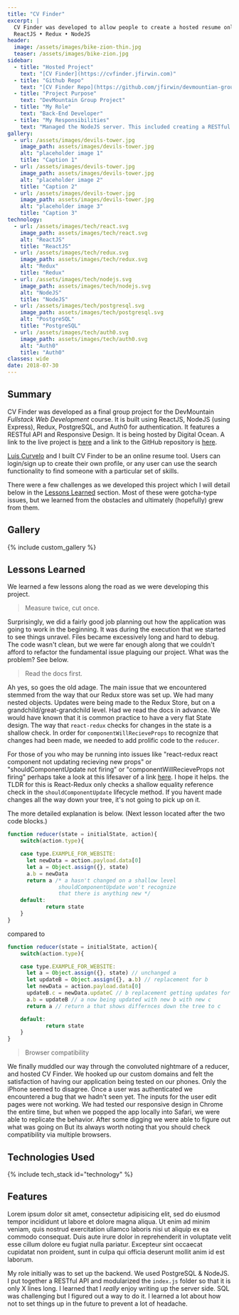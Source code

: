 ```yaml
---
title: "CV Finder"
excerpt: |
  CV Finder was developed to allow people to create a hosted resume online.
  ReactJS • Redux • NodeJS
header:
  image: /assets/images/bike-zion-thin.jpg
  teaser: /assets/images/bike-zion.jpg
sidebar:
  - title: "Hosted Project"
    text: "[CV Finder](https://cvfinder.jfirwin.com)"
  - title: "Github Repo"
    text: "[CV Finder Repo](https://github.com/jfirwin/devmountian-group-project)"
  - title: "Project Purpose"
    text: "DevMountain Group Project"
  - title: "My Role"
    text: "Back-End Developer"
  - title: "My Responsibilities"
    text: "Managed the NodeJS server. This included creating a RESTful API and managing the PostgreSQL Database."
gallery:
  - url: /assets/images/devils-tower.jpg
    image_path: assets/images/devils-tower.jpg
    alt: "placeholder image 1"
    title: "Caption 1"
  - url: /assets/images/devils-tower.jpg
    image_path: assets/images/devils-tower.jpg
    alt: "placeholder image 2"
    title: "Caption 2"
  - url: /assets/images/devils-tower.jpg
    image_path: assets/images/devils-tower.jpg
    alt: "placeholder image 3"
    title: "Caption 3"
technology:
  - url: /assets/images/tech/react.svg
    image_path: assets/images/tech/react.svg
    alt: "ReactJS"
    title: "ReactJS"
  - url: /assets/images/tech/redux.svg
    image_path: assets/images/tech/redux.svg
    alt: "Redux"
    title: "Redux"
  - url: /assets/images/tech/nodejs.svg
    image_path: assets/images/tech/nodejs.svg
    alt: "NodeJS"
    title: "NodeJS"
  - url: /assets/images/tech/postgresql.svg
    image_path: assets/images/tech/postgresql.svg
    alt: "PostgreSQL"
    title: "PostgreSQL"
  - url: /assets/images/tech/auth0.svg
    image_path: assets/images/tech/auth0.svg
    alt: "Auth0"
    title: "Auth0"
classes: wide
date: 2018-07-30
---
```


## Summary

CV Finder was developed as a final group project for the DevMountain *Fullstack Web Development* course. It is built using ReactJS, NodeJS (using Express), Redux, PostgreSQL, and Auth0 for authentication. It features a RESTful API and Responsive Design. It is being hosted by Digital Ocean. A link to the live project is [here](https://cvfinder.jfirwin.com "CV Finder Hosted") and a link to the GitHub repository is [here](https://github.com/jfirwin/devmountain-group-project).

[Luis Curvelo](https://github.com/lcurvelo27 "Luis' Github") and I built CV Finder to be an online resume tool. Users can login/sign up to create their own profile, or any user can use the search functionality to find someone with a particular set of skills.

There were a few challenges as we developed this project which I will detail below in the [Lessons Learned](#lessons-learned) section. Most of these were gotcha-type issues, but we learned from the obstacles and ultimately (hopefully) grew from them.

## Gallery

{% include custom_gallery %}

## Lessons Learned

We learned a few lessons along the road as we were developing this project.

> Measure twice, cut once.

Surprisingly, we did a fairly good job planning out how the application was going to work in the beginning. It was during the execution that we started to see things unravel. Files became excessively long and hard to debug. The code wasn't clean, but we were far enough along that we couldn't afford to refactor the fundamental issue plaguing our project. What was the problem? See below.

> Read the docs first.

Ah yes, so goes the old adage. The main issue that we encountered stemmed from the way that our Redux store was set up. We had many nested objects. Updates were being made to the Redux Store, but on a grandchild/great-grandchild level. Had we read the docs in advance. We would have known that it is common practice to have a very flat State design. The way that `react-redux` checks for changes in the state is a shallow check. In order for `componentWillRecieveProps` to recognize that changes had been made, we needed to add prolific code to the `reducer`.

For those of you who may be running into issues like "react-redux react component not updating recieving new props" or "shouldComponentUpdate not firing" or "componentWillRecieveProps not firing" perhaps take a look at this lifesaver of a link [here](https://redux.js.org/faq/reactredux#why-isnt-my-component-re-rendering-or-my-mapstatetoprops-running). I hope it helps. the TLDR for this is React-Redux only checks a shallow equality reference check in the `shouldComponentUpdate` lifecycle method. If you havent made changes all the way down your tree, it's not going to pick up on it.

The more detailed explanation is below. (Next lesson located after the two code blocks.)
```javascript
function reducer(state = initialState, action){
	switch(action.type){

    case type.EXAMPLE_FOR_WEBSITE:
      let newData = action.payload.data[0]
      let a = Object.assign({}, state)
      a.b = newData
      return a /* a hasn't changed on a shallow level
                shouldComponentUpdate won't recognize
                that there is anything new */
    default:
			return state
	}
}
```
compared to
```javascript
function reducer(state = initialState, action){
	switch(action.type){

    case type.EXAMPLE_FOR_WEBSITE:
      let a = Object.assign({}, state) // unchanged a
      let updateB = Object.assign({}, a.b) // replacement for b
      let newData = action.payload.data[0]
      updateB.c = newData.updateC // b replacement getting updates for c
      a.b = updateB // a now being updated with new b with new c
      return a // return a that shows differnces down the tree to c

    default:
			return state
	}
}
```

> Browser compatibility

We finally muddled our way through the convoluted nightmare of a reducer, and hosted CV Finder. We hooked up our custom domains and felt the satisfaction of having our application being tested on our phones. Only the iPhone seemed to disagree. Once a user was authenticated we encountered a bug that we hadn't seen yet. The inputs for the user edit pages were not working. We had tested our responsive design in Chrome the entire time, but when we popped the app locally into Safari, we were able to replicate the behavior. After some digging we were able to figure out what was going on But its always worth noting that you should check compatibility via multiple browsers.

## Technologies Used

{% include tech_stack id="technology" %}

## Features

Lorem ipsum dolor sit amet, consectetur adipisicing elit, sed do eiusmod tempor incididunt ut labore et dolore magna aliqua. Ut enim ad minim veniam, quis nostrud exercitation ullamco laboris nisi ut aliquip ex ea commodo consequat. Duis aute irure dolor in reprehenderit in voluptate velit esse cillum dolore eu fugiat nulla pariatur. Excepteur sint occaecat cupidatat non proident, sunt in culpa qui officia deserunt mollit anim id est laborum.



My role initially was to set up the backend. We used PostgreSQL & NodeJS. I put together a RESTful API and modularized the `index.js` folder so that it is only X lines long. I learned that I _really_ enjoy writing up the server side. SQL was challenging but I figured out a way to do it. I learned a lot about how not to set things up in the future to prevent a lot of headache.
